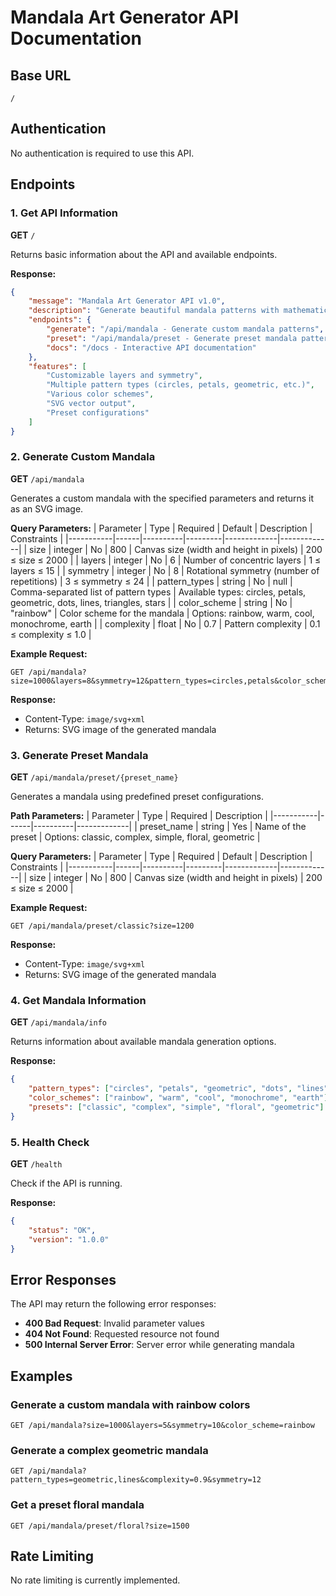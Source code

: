 # Mandala Art Generator API Documentation

## Base URL
```
/
```

## Authentication
No authentication is required to use this API.

## Endpoints

### 1. Get API Information
**GET** `/`

Returns basic information about the API and available endpoints.

**Response:**
```json
{
    "message": "Mandala Art Generator API v1.0",
    "description": "Generate beautiful mandala patterns with mathematical precision",
    "endpoints": {
        "generate": "/api/mandala - Generate custom mandala patterns",
        "preset": "/api/mandala/preset - Generate preset mandala patterns",
        "docs": "/docs - Interactive API documentation"
    },
    "features": [
        "Customizable layers and symmetry",
        "Multiple pattern types (circles, petals, geometric, etc.)",
        "Various color schemes",
        "SVG vector output",
        "Preset configurations"
    ]
}
```

### 2. Generate Custom Mandala
**GET** `/api/mandala`

Generates a custom mandala with the specified parameters and returns it as an SVG image.

**Query Parameters:**
| Parameter | Type | Required | Default | Description | Constraints |
|-----------|------|----------|---------|-------------|-------------|
| size | integer | No | 800 | Canvas size (width and height in pixels) | 200 ≤ size ≤ 2000 |
| layers | integer | No | 6 | Number of concentric layers | 1 ≤ layers ≤ 15 |
| symmetry | integer | No | 8 | Rotational symmetry (number of repetitions) | 3 ≤ symmetry ≤ 24 |
| pattern_types | string | No | null | Comma-separated list of pattern types | Available types: circles, petals, geometric, dots, lines, triangles, stars |
| color_scheme | string | No | "rainbow" | Color scheme for the mandala | Options: rainbow, warm, cool, monochrome, earth |
| complexity | float | No | 0.7 | Pattern complexity | 0.1 ≤ complexity ≤ 1.0 |

**Example Request:**
```
GET /api/mandala?size=1000&layers=8&symmetry=12&pattern_types=circles,petals&color_scheme=cool&complexity=0.8
```

**Response:**
- Content-Type: `image/svg+xml`
- Returns: SVG image of the generated mandala

### 3. Generate Preset Mandala
**GET** `/api/mandala/preset/{preset_name}`

Generates a mandala using predefined preset configurations.

**Path Parameters:**
| Parameter | Type | Required | Description |
|-----------|------|----------|-------------|
| preset_name | string | Yes | Name of the preset | Options: classic, complex, simple, floral, geometric |

**Query Parameters:**
| Parameter | Type | Required | Default | Description | Constraints |
|-----------|------|----------|---------|-------------|-------------|
| size | integer | No | 800 | Canvas size (width and height in pixels) | 200 ≤ size ≤ 2000 |

**Example Request:**
```
GET /api/mandala/preset/classic?size=1200
```

**Response:**
- Content-Type: `image/svg+xml`
- Returns: SVG image of the generated mandala

### 4. Get Mandala Information
**GET** `/api/mandala/info`

Returns information about available mandala generation options.

**Response:**
```json
{
    "pattern_types": ["circles", "petals", "geometric", "dots", "lines", "triangles", "stars"],
    "color_schemes": ["rainbow", "warm", "cool", "monochrome", "earth"],
    "presets": ["classic", "complex", "simple", "floral", "geometric"]
}
```

### 5. Health Check
**GET** `/health`

Check if the API is running.

**Response:**
```json
{
    "status": "OK",
    "version": "1.0.0"
}
```

## Error Responses
The API may return the following error responses:

- **400 Bad Request**: Invalid parameter values
- **404 Not Found**: Requested resource not found
- **500 Internal Server Error**: Server error while generating mandala

## Examples

### Generate a custom mandala with rainbow colors
```
GET /api/mandala?size=1000&layers=5&symmetry=10&color_scheme=rainbow
```

### Generate a complex geometric mandala
```
GET /api/mandala?pattern_types=geometric,lines&complexity=0.9&symmetry=12
```

### Get a preset floral mandala
```
GET /api/mandala/preset/floral?size=1500
```

## Rate Limiting
No rate limiting is currently implemented.

